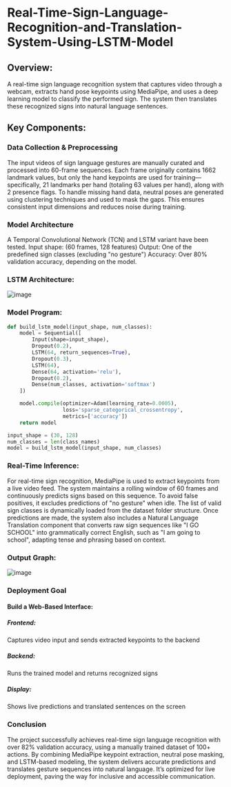 # Real-Time-Sign-Language-Recognition-and-Translation-System-Using-LSTM-Model
## Overview:
A real-time sign language recognition system that captures video through a webcam, extracts hand pose keypoints using MediaPipe, and uses a deep learning model to classify the performed sign. The system then translates these recognized signs into natural language sentences.
## Key Components:
### Data Collection & Preprocessing
The input videos of sign language gestures are manually curated and processed into 60-frame sequences. Each frame originally contains 1662 landmark values, but only the hand keypoints are used for training—specifically, 21 landmarks per hand (totaling 63 values per hand), along with 2 presence flags. To handle missing hand data, neutral poses are generated using clustering techniques and used to mask the gaps. This ensures consistent input dimensions and reduces noise during training.

### Model Architecture
  A Temporal Convolutional Network (TCN) and LSTM variant have been tested.
  Input shape: (60 frames, 128 features)
  Output: One of the predefined sign classes (excluding "no gesture")
  Accuracy: Over 80% validation accuracy, depending on the model.
### LSTM Architecture:
![image](https://github.com/user-attachments/assets/1fd6bc75-fc55-4677-be10-17718ebabb35)

### Model Program:
```python
def build_lstm_model(input_shape, num_classes):
    model = Sequential([
        Input(shape=input_shape),
        Dropout(0.2),
        LSTM(64, return_sequences=True),
        Dropout(0.3),
        LSTM(64),
        Dense(64, activation='relu'),
        Dropout(0.2),
        Dense(num_classes, activation='softmax')
    ])

    model.compile(optimizer=Adam(learning_rate=0.0005),
                  loss='sparse_categorical_crossentropy',
                  metrics=['accuracy'])
    return model

input_shape = (30, 128) 
num_classes = len(class_names)
model = build_lstm_model(input_shape, num_classes)
```
### Real-Time Inference:
For real-time sign recognition, MediaPipe is used to extract keypoints from a live video feed. The system maintains a rolling window of 60 frames and continuously predicts signs based on this sequence. To avoid false positives, it excludes predictions of "no gesture" when idle. The list of valid sign classes is dynamically loaded from the dataset folder structure. Once predictions are made, the system also includes a Natural Language Translation component that converts raw sign sequences like "I GO SCHOOL" into grammatically correct English, such as "I am going to school", adapting tense and phrasing based on context.
### Output Graph:
![image](https://github.com/user-attachments/assets/277eeb90-4ea8-4455-9e40-1923a9a70dd9)

### Deployment Goal
#### Build a Web-Based Interface:
   ##### Frontend:
   Captures video input and sends extracted keypoints to the backend
   ##### Backend: 
   Runs the trained model and returns recognized signs
   ##### Display: 
   Shows live predictions and translated sentences on the screen
### Conclusion
The project successfully achieves real-time sign language recognition with over 82% validation accuracy, using a manually trained dataset of 100+ actions. By combining MediaPipe keypoint extraction, neutral pose masking, and LSTM-based modeling, the system delivers accurate predictions and translates gesture sequences into natural language. It’s optimized for live deployment, paving the way for inclusive and accessible communication.



